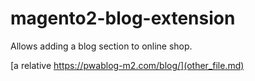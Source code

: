 # magento2-blog-extension
Allows adding a blog section to online shop.

[a relative https://pwablog-m2.com/blog/](other_file.md)
